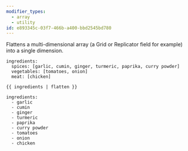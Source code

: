 ```yaml
---
modifier_types:
  - array
  - utility
id: e893345c-03f7-466b-a400-bbd2545bd780
---
```

Flattens a multi-dimensional array (a Grid or Replicator field for example) into a single dimension.

```.language-yaml
ingredients:
  spices: [garlic, cumin, ginger, turmeric, paprika, curry powder]
  vegetables: [tomatoes, onion]
  meat: [chicken]
```

```
{{ ingredients | flatten }}
```

```.language-yaml
ingredients:
  - garlic
  - cumin
  - ginger
  - turmeric
  - paprika
  - curry powder
  - tomatoes
  - onion
  - chicken
```
